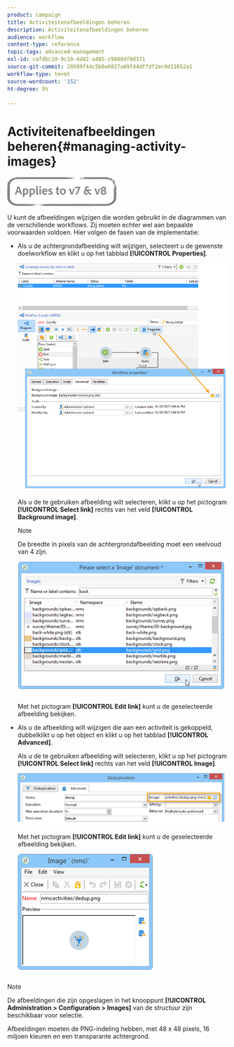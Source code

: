 ```yaml
---
product: campaign
title: Activiteitenafbeeldingen beheren
description: Activiteitenafbeeldingen beheren
audience: workflow
content-type: reference
topic-tags: advanced-management
exl-id: cafdbc10-9c10-4d42-a485-c9880df8d371
source-git-commit: 20509f44c5b8e0827a09f44dffdf2ec9d11652a1
workflow-type: tm+mt
source-wordcount: '152'
ht-degree: 5%

---
```


# Activiteitenafbeeldingen beheren{#managing-activity-images}

![](../../assets/common.svg)

U kunt de afbeeldingen wijzigen die worden gebruikt in de diagrammen van de verschillende workflows. Zij moeten echter wel aan bepaalde voorwaarden voldoen. Hier volgen de fasen van de implementatie:

* Als u de achtergrondafbeelding wilt wijzigen, selecteert u de gewenste doelworkflow en klikt u op het tabblad **[!UICONTROL Properties]**.

   ![](assets/s_user_segmentation_properties_tab.png)

   Als u de te gebruiken afbeelding wilt selecteren, klikt u op het pictogram **[!UICONTROL Select link]** rechts van het veld **[!UICONTROL Background image]**.

   >[!NOTE]
   >
   >De breedte in pixels van de achtergrondafbeelding moet een veelvoud van 4 zijn.

   ![](assets/s_user_segmentation_background_select.png)

   Met het pictogram **[!UICONTROL Edit link]** kunt u de geselecteerde afbeelding bekijken.

* Als u de afbeelding wilt wijzigen die aan een activiteit is gekoppeld, dubbelklikt u op het object en klikt u op het tabblad **[!UICONTROL Advanced]**.

   Als u de te gebruiken afbeelding wilt selecteren, klikt u op het pictogram **[!UICONTROL Select link]** rechts van het veld **[!UICONTROL Image]**.

   ![](assets/s_user_segmentation_activity_image.png)

   Met het pictogram **[!UICONTROL Edit link]** kunt u de geselecteerde afbeelding bekijken.

   ![](assets/s_user_segmentation_activity_image_select.png)

>[!NOTE]
>
>De afbeeldingen die zijn opgeslagen in het knooppunt **[!UICONTROL Administration > Configuration > Images]** van de structuur zijn beschikbaar voor selectie.
>  
>Afbeeldingen moeten de PNG-indeling hebben, met 48 x 48 pixels, 16 miljoen kleuren en een transparante achtergrond.
